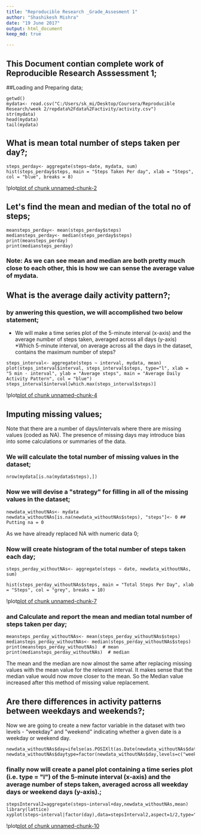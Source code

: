 ```yaml
---
title: "Reproducible Research _Grade_Assesment 1"
author: "Shashikesh Mishra"
date: "19 June 2017"
output: html_document
keep_md: true

---
```

## This Document contian complete work of Reproducible Research Asssessment 1;

##Loading and Preparing data;

```{r}
getwd()
mydata<- read.csv("C:/Users/sk_mi/Desktop/Coursera/Reproducible Research/week 2/repdata%2Fdata%2Factivity/activity.csv")
str(mydata)
head(mydata)
tail(mydata)
```

## What is mean total number of steps taken per day?;

```{r}
steps_perday<- aggregate(steps~date, mydata, sum)
hist(steps_perday$steps, main = "Steps Taken Per day", xlab = "Steps", col = "blue", breaks = 8)
```
!plot[plot of chunk unnamed-chunk-2](figure/unnamed-chunk-2.png)

## Let's find the mean and median of the total no of steps;

```{r}
meansteps_perday<- mean(steps_perday$steps)
mediansteps_perday<- median(steps_perday$steps)
print(meansteps_perday)
print(mediansteps_perday)
```

### Note: As we can see mean and median are both pretty much close to each other, this is how we can sense the average value of mydata.

## What is the average daily activity pattern?;
### by anwering this question, we will accomplished two below statement;
* We will make a time series plot of the 5-minute interval (x-axis) and the average number of steps taken, averaged across all days (y-axis)
*Which 5-minute interval, on average across all the days in the dataset, contains the maximum number of steps?

```{r}
steps_interval<- aggregate(steps ~ interval, mydata, mean)
plot(steps_interval$interval, steps_interval$steps, type="l", xlab = "5 min - interval", ylab = "Average steps", main = "Average Daily Activity Pattern", col = "blue")
steps_interval$interval[which.max(steps_interval$steps)]
```
!plot[plot of chunk unnamed-chunk-4](figure/unnamed-chunk-4.png)

##  Imputing missing values;
Note that there are a number of days/intervals where there are missing values (coded as NA). The presence of missing days may introduce bias into some calculations or summaries of the data.

### We will calculate the total number of missing values in the dataset;
```{r}
nrow(mydata[is.na(mydata$steps),])
```

### Now we will devise a "strategy" for filling in all of the missing values in the dataset;
```{r}
newdata_withoutNAs<- mydata
newdata_withoutNAs[is.na(newdata_withoutNAs$steps), "steps"]<- 0 ## Putting na = 0
```

As we have already replaced NA with numeric data 0;

### Now will create histogram of the total number of steps taken each day;

```{r}
steps_perday_withoutNAs<- aggregate(steps ~ date, newdata_withoutNAs, sum)

hist(steps_perday_withoutNAs$steps, main = "Total Steps Per Day", xlab = "Steps", col = "grey", breaks = 10)
```
!plot[plot of chunk unnamed-chunk-7](figure/unnamed-chunk-7.png)

### and Calculate and report the mean and median total number of steps taken per day;

```{r}
meansteps_perday_withoutNAs<- mean(steps_perday_withoutNAs$steps)
mediansteps_perday_withoutNAs<- median(steps_perday_withoutNAs$steps)
print(meansteps_perday_withoutNAs)  # mean
print(mediansteps_perday_withoutNAs)  # median
```

The mean and the median are now almost the same after replacing missing values with the mean value for the relevant interval. It makes sense that the median value would now move closer to the mean. So the Median value increased after this method of missing value replacement.

##  Are there differences in activity patterns between weekdays and weekends?;
Now we are going to create a new factor variable in the dataset with two levels - "weekday" and "weekend" indicating whether a given date is a weekday or weekend day.

```{r}
newdata_withoutNAs$day=ifelse(as.POSIXlt(as.Date(newdata_withoutNAs$date))$wday%%6==0,"weekend","weekday")
newdata_withoutNAs$daytype=factor(newdata_withoutNAs$day,levels=c("weekday","weekend"))
```

### finally now will create a panel plot containing a time series plot (i.e. type = "l") of the 5-minute interval (x-axis) and the average number of steps taken, averaged across all weekday days or weekend days (y-axis).;

```{r}
stepsInterval2=aggregate(steps~interval+day,newdata_withoutNAs,mean)
library(lattice)
xyplot(steps~interval|factor(day),data=stepsInterval2,aspect=1/2,type="l")
```
!plot[plot of chunk unnamed-chunk-10](figure/unnamed-chunk-10.png)

